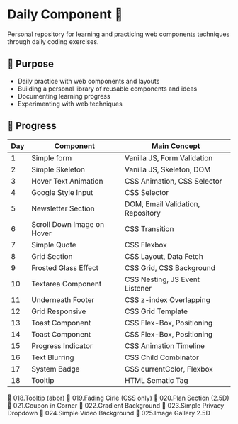 # Daily Component :snake:

Personal repository for learning and practicing web components techniques through daily coding exercises.

## 🎯 Purpose

- Daily practice with web components and layouts
- Building a personal library of reusable components and ideas
- Documenting learning progress
- Experimenting with web techniques

## 📅 Progress

| Day | Component                              | Main Concept                      |
|-----|----------------------------------------|-----------------------------------|
| 1   | Simple form                            | Vanilla JS, Form Validation       |  
| 2   | Simple Skeleton                        | Vanilla JS, Skeleton, DOM         |
| 3   | Hover Text Animation                   | CSS Animation, CSS Selector       |
| 4   | Google Style Input                     | CSS Selector                      |
| 5   | Newsletter Section                     | DOM, Email Validation, Repository |
| 6   | Scroll Down Image on Hover             | CSS Transition                    |
| 7   | Simple Quote                           | CSS Flexbox                       |
| 8   | Grid Section                           | CSS Layout, Data Fetch            |
| 9   | Frosted Glass Effect                   | CSS Grid, CSS Background          |
| 10  | Textarea Component                     | CSS Nesting, JS Event Listener    |
| 11  | Underneath Footer                      | CSS z-index Overlapping           |
| 12  | Grid Responsive                        | CSS Grid Template                 |
| 13  | Toast Component                        | CSS Flex-Box, Positioning         |
| 14  | Toast Component                        | CSS Flex-Box, Positioning         |
| 15  | Progress Indicator                     | CSS Animation Timeline            |
| 16  | Text Blurring                          | CSS Child Combinator              |
| 17  | System Badge                           | CSS currentColor, Flexbox         |
| 18  | Tooltip                                | HTML Sematic Tag                  |


 018.Tooltip (abbr)
 019.Fading Cirle (CSS only)
 020.Plan Section (2.5D)
 021.Coupon in Corner
 022.Gradient Background
 023.Simple Privacy Dropdown 
 024.Simple Video Background
 025.Image Gallery 2.5D

